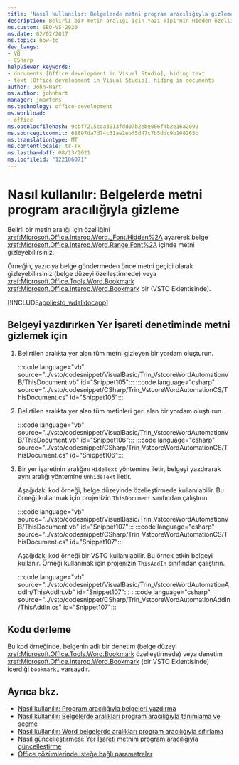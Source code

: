 ```yaml
---
title: 'Nasıl kullanılır: Belgelerde metni program aracılığıyla gizleme'
description: Belirli bir metin aralığı için Yazı Tipi'nin Hidden özelliğini ayar Microsoft Word belgelerde metin gizlemeyi öğrenin.
ms.custom: SEO-VS-2020
ms.date: 02/02/2017
ms.topic: how-to
dev_langs:
- VB
- CSharp
helpviewer_keywords:
- documents [Office development in Visual Studio], hiding text
- text [Office development in Visual Studio], hiding in documents
author: John-Hart
ms.author: johnhart
manager: jmartens
ms.technology: office-development
ms.workload:
- office
ms.openlocfilehash: 9cbf7215cca3913fdd07b2ebe006f4b2e16a2099
ms.sourcegitcommit: 68897da7d74c31ae1ebf5d47c7b5ddc9b108265b
ms.translationtype: MT
ms.contentlocale: tr-TR
ms.lasthandoff: 08/13/2021
ms.locfileid: "122106071"
---
```

# <a name="how-to-programmatically-hide-text-in-documents"></a>Nasıl kullanılır: Belgelerde metni program aracılığıyla gizleme
  Belirli bir metin aralığı için özelliğini <xref:Microsoft.Office.Interop.Word._Font.Hidden%2A> ayarerek belge <xref:Microsoft.Office.Interop.Word.Range.Font%2A> içinde metni gizleyebilirsiniz.

 Örneğin, yazıcıya belge göndermeden önce metni geçici olarak gizleyebilirsiniz (belge düzeyi özelleştirmede) veya <xref:Microsoft.Office.Tools.Word.Bookmark> <xref:Microsoft.Office.Interop.Word.Bookmark> bir (VSTO Eklentisinde).

 [!INCLUDE[appliesto_wdalldocapp](../vsto/includes/appliesto-wdalldocapp-md.md)]

## <a name="to-hide-text-in-a-bookmark-control-while-printing-the-document"></a>Belgeyi yazdırırken Yer İşareti denetiminde metni gizlemek için

1. Belirtilen aralıkta yer alan tüm metni gizleyen bir yordam oluşturun.

     :::code language="vb" source="../vsto/codesnippet/VisualBasic/Trin_VstcoreWordAutomationVB/ThisDocument.vb" id="Snippet105":::
     :::code language="csharp" source="../vsto/codesnippet/CSharp/Trin_VstcoreWordAutomationCS/ThisDocument.cs" id="Snippet105":::

2. Belirtilen aralıkta yer alan tüm metinleri geri alan bir yordam oluşturun.

     :::code language="vb" source="../vsto/codesnippet/VisualBasic/Trin_VstcoreWordAutomationVB/ThisDocument.vb" id="Snippet106":::
     :::code language="csharp" source="../vsto/codesnippet/CSharp/Trin_VstcoreWordAutomationCS/ThisDocument.cs" id="Snippet106":::

3. Bir yer işaretinin aralığını `HideText` yöntemine iletir, belgeyi yazdırarak aynı aralığı yöntemine `UnhideText` iletir.

     Aşağıdaki kod örneği, belge düzeyinde özelleştirmede kullanılabilir. Bu örneği kullanmak için projenizin `ThisDocument` sınıfından çalıştırın.

     :::code language="vb" source="../vsto/codesnippet/VisualBasic/Trin_VstcoreWordAutomationVB/ThisDocument.vb" id="Snippet107":::
     :::code language="csharp" source="../vsto/codesnippet/CSharp/Trin_VstcoreWordAutomationCS/ThisDocument.cs" id="Snippet107":::

     Aşağıdaki kod örneği bir VSTO kullanılabilir. Bu örnek etkin belgeyi kullanır. Örneği kullanmak için projenizin `ThisAddIn` sınıfından çalıştırın.

     :::code language="vb" source="../vsto/codesnippet/VisualBasic/Trin_VstcoreWordAutomationAddIn/ThisAddIn.vb" id="Snippet107":::
     :::code language="csharp" source="../vsto/codesnippet/CSharp/Trin_VstcoreWordAutomationAddIn/ThisAddIn.cs" id="Snippet107":::

## <a name="compile-the-code"></a>Kodu derleme
 Bu kod örneğinde, belgenin adlı bir denetim (belge düzeyi <xref:Microsoft.Office.Tools.Word.Bookmark> özelleştirmede) veya denetim <xref:Microsoft.Office.Interop.Word.Bookmark> (bir VSTO Eklentisinde) içerdiği `bookmark1` varsaydır.

## <a name="see-also"></a>Ayrıca bkz.
- [Nasıl kullanılır: Program aracılığıyla belgeleri yazdırma](../vsto/how-to-programmatically-print-documents.md)
- [Nasıl kullanılır: Belgelerde aralıkları program aracılığıyla tanımlama ve seçme](../vsto/how-to-programmatically-define-and-select-ranges-in-documents.md)
- [Nasıl kullanılır: Word belgelerde aralıkları program aracılığıyla sıfırlama](../vsto/how-to-programmatically-reset-ranges-in-word-documents.md)
- [Nasıl güncelleştirmesi: Yer İşareti metnini program aracılığıyla güncelleştirme](../vsto/how-to-programmatically-update-bookmark-text.md)
- [Office çözümlerinde isteğe bağlı parametreler](../vsto/optional-parameters-in-office-solutions.md)
